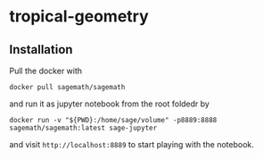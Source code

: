 # tropical-geometry

## Installation

Pull the docker with
```
docker pull sagemath/sagemath
```
and run it as jupyter notebook from the root foldedr by
```
docker run -v "${PWD}:/home/sage/volume" -p8889:8888 sagemath/sagemath:latest sage-jupyter
```
and visit `http://localhost:8889` to start playing with the notebook.




